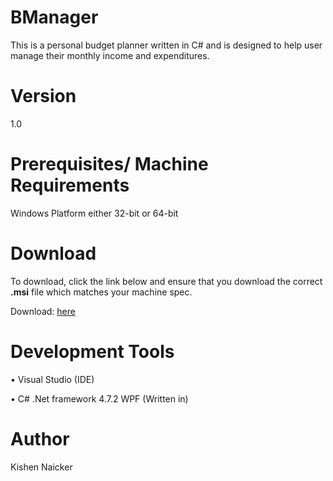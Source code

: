 # BManager
This is a personal budget planner written in C# and is designed to help user manage their monthly income and expenditures.

# Version
1.0

# Prerequisites/ Machine Requirements
Windows Platform either 32-bit or 64-bit

# Download
To download, click the link below and ensure that you download the correct **.msi** file which matches your machine spec.

Download: [here](https://github.com/Kishen-Naicker/BManager/releases)

# Development Tools
•	Visual Studio (IDE)

•	C# .Net framework 4.7.2 WPF (Written in)

# Author
 Kishen Naicker
